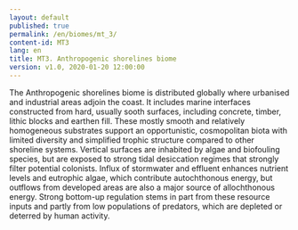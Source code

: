 ```yaml
---
layout: default
published: true
permalink: /en/biomes/mt_3/
content-id: MT3
lang: en
title: MT3. Anthropogenic shorelines biome
version: v1.0, 2020-01-20 12:00:00
---
```


The Anthropogenic shorelines biome is distributed globally where urbanised and industrial areas adjoin the coast. It includes marine interfaces constructed from hard, usually sooth surfaces, including concrete, timber, lithic blocks and earthen fill. These mostly smooth and relatively homogeneous substrates support an opportunistic, cosmopolitan biota with limited diversity and simplified trophic structure compared to other shoreline systems. Vertical surfaces are inhabited by algae and biofouling species, but are exposed to strong tidal desiccation regimes that strongly filter potential colonists. Influx of stormwater and effluent enhances nutrient levels and eutrophic algae, which contribute autochthonous energy, but outflows from developed areas are also a major source of allochthonous energy. Strong bottom-up regulation stems in part from these resource inputs and partly from low populations of predators, which are depleted or deterred by human activity.
